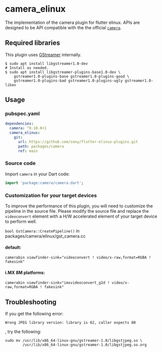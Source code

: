 # camera_elinux

The implementation of the camera plugin for flutter elinux. APIs are designed to be API compatible with the the official [`camera`](https://github.com/flutter/plugins/tree/master/packages/camera).

## Required libraries

This plugin uses [GStreamer](https://gstreamer.freedesktop.org/) internally.

```Shell
$ sudo apt install libgstreamer1.0-dev
# Install as needed.
$ sudo apt install libgstreamer-plugins-base1.0-dev \
    gstreamer1.0-plugins-base gstreamer1.0-plugins-good \
    gstreamer1.0-plugins-bad gstreamer1.0-plugins-ugly gstreamer1.0-libav
```

## Usage

### pubspec.yaml
```yaml
dependencies:
  camera: ^0.10.0+1
  camera_elinux:
    git:
      url: https://github.com/sony/flutter-elinux-plugins.git
      path: packages/camera
      ref: main
```

### Source code

Import `camera` in your Dart code:
```dart
import 'package:camera/camera.dart';
```

### Customization for your target devices

To improve the performance of this plugin, you will need to customize the pipeline in the source file. Please modify the source file and replace the `videoconvert` element with a H/W accelerated element of your target device to perform well.

`bool GstCamera::CreatePipeline()` in packages/camera/elinux/gst_camera.cc

#### default:

```
camerabin viewfinder-sink="videoconvert ! video/x-raw,format=RGBA ! fakesink"
```

#### i.MX 8M platforms:

```
camerabin viewfinder-sink="imxvideoconvert_g2d ! video/x-raw,format=RGBA ! fakesink"
```

## Troubleshooting

If you get the following error:
```Shell
Wrong JPEG library version: library is 62, caller expects 80
```

, try the following:
```Shell
sudo mv /usr/lib/x86_64-linux-gnu/gstreamer-1.0/libgstjpeg.so \
        /usr/lib/x86_64-linux-gnu/gstreamer-1.0/libgstjpeg.so.org
```
